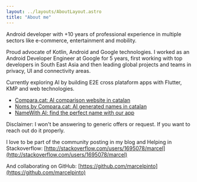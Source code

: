 ```yaml
---
layout: ../layouts/AboutLayout.astro
title: "About me"
---
```


Android developer with +10 years of professional experience in multiple sectors like e-commerce, entertainment and mobility.

Proud advocate of Kotlin, Android and Google technologies. I worked as an Android Developer Engineer at Google for 5 years, first working with top developers in South East Asia and then leading global projects and teams in privacy, UI and connectivity areas.

Currently exploring AI by building E2E cross plataform apps with Flutter, KMP and web technologies. 
 - [Compara.cat: AI comparison website in catalan](https://compara.cat)
 - [Noms by Compara.cat: AI generated names in catalan](https://compara.cat/noms/)
 - [NameWith AI: find the perfect name with our app](https://namewith.ai)

Disclaimer: I won't be answering to generic offers or request. If you want to reach out do it properly.

I love to be part of the community posting in my blog and Helping in Stackoverflow:
[http://stackoverflow.com/users/1695078/marcel](http://stackoverflow.com/users/1695078/marcel)

And collaborating on GitHub:
[https://github.com/marcelpinto](https://github.com/marcelpinto)
